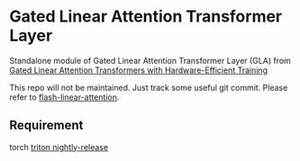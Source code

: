 # Gated Linear Attention Transformer Layer
Standalone module of Gated Linear Attention Transformer Layer (GLA) from [Gated Linear Attention Transformers with
Hardware-Efficient Training](https://arxiv.org/pdf/2312.06635.pdf) 

This repo will not be maintained. Just track some useful git commit. Please refer to [flash-linear-attention](https://github.com/sustcsonglin/flash-linear-attention).
 
## Requirement
torch
[triton nightly-release](https://github.com/openai/triton)




